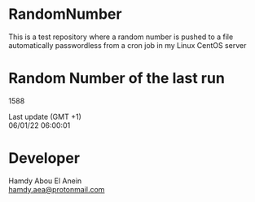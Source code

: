 # RandomNumber    
This is a test repository where a random number is pushed to a file automatically passwordless from a cron job in my Linux CentOS server    
# Random Number of the last run   
1588
      
Last update (GMT +1)    
06/01/22 06:00:01
# Developer    
Hamdy Abou El Anein   
hamdy.aea@protonmail.com
